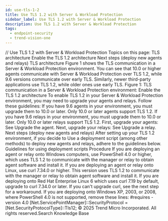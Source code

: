 ```yaml
---
id: use-tls-1-2
title: Use TLS 1.2 with Server & Workload Protection
sidebar_label: Use TLS 1.2 with Server & Workload Protection
description: Use TLS 1.2 with Server & Workload Protection
tags:
  - endpoint-security
  - trend-vision-one
---
```


/*<![CDATA[*/ $('#title').html($('meta[name=map-description]').attr('content')); /*]]>*/ Use TLS 1.2 with Server & Workload Protection Topics on this page: TLS architecture Enable the TLS 1.2 architecture Next steps (deploy new agents and relays) TLS architecture Figure 1 shows the TLS communication in a Server & Workload Protection environment. You can see that 10.0 or higher agents communicate with Server & Workload Protection over TLS 1.2, while 9.6 versions communicate over early TLS. Similarly, newer third-party applications use TLS 1.2, while older ones use early TLS. Figure 1: TLS communication in a Server & Workload Protection environment: Enable the TLS 1.2 architecture To enable TLS 1.2 in your Server & Workload Protection environment, you may need to upgrade your agents and relays. Follow these guidelines: If you have 9.6 agents in your environment, you must upgrade them to 10.0 or later. Only 10.0 or later agents support TLS 1.2. If you have 9.6 relays in your environment, you must upgrade them to 10.0 or later. Only 10.0 or later relays support TLS 1.2. First, upgrade your agents: See Upgrade the agent. Next, upgrade your relays: See Upgrade a relay. Next steps (deploy new agents and relays) After setting up your TLS 1.2 environment, if you decide to Use a deployment script (among other methods) to deploy new agents and relays, adhere to the guidelines below. Guidelines for using deployment scripts Procedure If you are deploying an agent or relay onto Windows computers, use PowerShell 4.0 or higher, which uses TLS 1.2 to communicate with the manager or relay to obtain agent software and install it. If you are deploying an agent or relay onto Linux, use curl 7.34.0 or higher. This version uses TLS 1.2 to communicate with the manager or relay to obtain agent software and install it. If you are deploying onto Red Hat Enterprise Linux 6 which uses curl 7.19 by default, upgrade to curl 7.34.0 or later. If you can't upgrade curl, see the next step for a workaround. If you are deploying onto Windows XP, 2003, or 2008, where PowerShell 4.0 is not supported, remove these lines: #requires -version 4.0 [Net.ServicePointManager]::SecurityProtocol = [Net.SecurityProtocolType]::Tls12; © 2025 Trend Micro Incorporated. All rights reserved.Search Knowledge Base